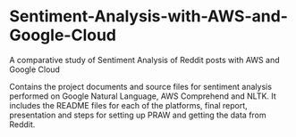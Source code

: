 # Sentiment-Analysis-with-AWS-and-Google-Cloud
A comparative study of Sentiment Analysis of Reddit posts with AWS and Google Cloud

Contains the project documents and source files for sentiment analysis performed on Google Natural Language, AWS Comprehend and NLTK. It includes the README files for each of the platforms, final report, presentation and steps for setting up PRAW and getting the data from Reddit.
